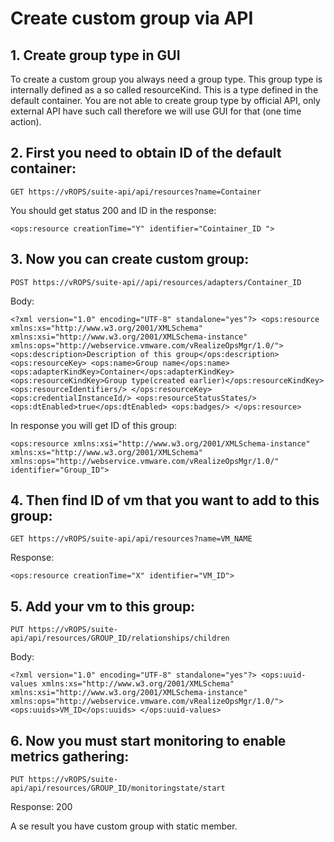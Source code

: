 # Create custom group via API

## 1. Create group type in GUI

To create a custom group you always need a group type. This group type is internally defined as a so called resourceKind. This is a type defined in the default container. You are not able to create group type by official API, only external API have such call therefore we will use GUI for that (one time action).

## 2. First you need to obtain ID of the default container:
`GET https://vROPS/suite-api/api/resources?name=Container`

You should get status 200 and ID in the response:

`<ops:resource creationTime="Y" identifier="Cointainer_ID ">`

## 3. Now you can create custom group:

`POST https://vROPS/suite-api//api/resources/adapters/Container_ID`

Body:

`<?xml version="1.0" encoding="UTF-8" standalone="yes"?>
<ops:resource xmlns:xs="http://www.w3.org/2001/XMLSchema" xmlns:xsi="http://www.w3.org/2001/XMLSchema-instance" xmlns:ops="http://webservice.vmware.com/vRealizeOpsMgr/1.0/">
<ops:description>Description of this group</ops:description>
<ops:resourceKey>
<ops:name>Group name</ops:name>
<ops:adapterKindKey>Container</ops:adapterKindKey>
<ops:resourceKindKey>Group type(created earlier)</ops:resourceKindKey>
<ops:resourceIdentifiers/>
</ops:resourceKey>
<ops:credentialInstanceId/>
<ops:resourceStatusStates/>
<ops:dtEnabled>true</ops:dtEnabled>
<ops:badges/>
</ops:resource>`

In response you will get ID of this group:

`<ops:resource xmlns:xsi="http://www.w3.org/2001/XMLSchema-instance" xmlns:xs="http://www.w3.org/2001/XMLSchema" xmlns:ops="http://webservice.vmware.com/vRealizeOpsMgr/1.0/" identifier="Group_ID">`


## 4. Then find ID of vm that you want to add to this group: 

`GET https://vROPS/suite-api/api/resources?name=VM_NAME`

Response:

`<ops:resource creationTime="X" identifier="VM_ID">`

## 5. Add your vm to this group:

`PUT https://vROPS/suite-api/api/resources/GROUP_ID/relationships/children`

Body:

`<?xml version="1.0" encoding="UTF-8" standalone="yes"?>
<ops:uuid-values xmlns:xs="http://www.w3.org/2001/XMLSchema" xmlns:xsi="http://www.w3.org/2001/XMLSchema-instance" xmlns:ops="http://webservice.vmware.com/vRealizeOpsMgr/1.0/">
<ops:uuids>VM_ID</ops:uuids>
</ops:uuid-values>`

## 6. Now you must start monitoring to enable metrics gathering:

`PUT https://vROPS/suite-api/api/resources/GROUP_ID/monitoringstate/start`

Response: 200

A se result you have custom group with static member.
